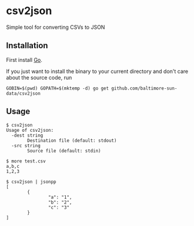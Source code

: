 # csv2json

Simple tool for converting CSVs to JSON

## Installation

First install [Go](http://golang.org).

If you just want to install the binary to your current directory and don't care about the source code, run

```shell
GOBIN=$(pwd) GOPATH=$(mktemp -d) go get github.com/baltimore-sun-data/csv2json
```

## Usage

```shell
$ csv2json
Usage of csv2json:
  -dest string
        Destination file (default: stdout)
  -src string
        Source file (default: stdin)

$ more test.csv
a,b,c
1,2,3

$ csv2json | jsonpp
[
        {
                "a": "1",
                "b": "2",
                "c": "3"
        }
]
```
